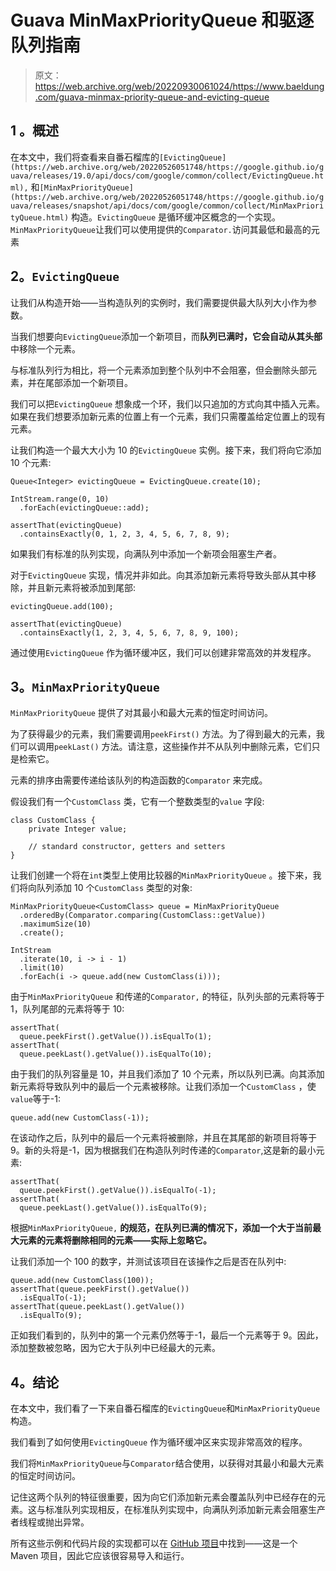 # Guava MinMaxPriorityQueue 和驱逐队列指南

> 原文：<https://web.archive.org/web/20220930061024/https://www.baeldung.com/guava-minmax-priority-queue-and-evicting-queue>

## 1 **。概述**

在本文中，我们将查看来自番石榴库的`[EvictingQueue](https://web.archive.org/web/20220526051748/https://google.github.io/guava/releases/19.0/api/docs/com/google/common/collect/EvictingQueue.html),` 和`[MinMaxPriorityQueue](https://web.archive.org/web/20220526051748/https://google.github.io/guava/releases/snapshot/api/docs/com/google/common/collect/MinMaxPriorityQueue.html)` 构造。`EvictingQueue` 是循环缓冲区概念的一个实现。`MinMaxPriorityQueue`让我们可以使用提供的`Comparator.`访问其最低和最高的元素

## **2。`EvictingQueue`**

让我们从构造开始——当构造队列的实例时，我们需要提供最大队列大小作为参数。

当我们想要向`EvictingQueue`添加一个新项目，而**队列已满时，它会自动从其头部**中移除一个元素。

与标准队列行为相比，将一个元素添加到整个队列中不会阻塞，但会删除头部元素，并在尾部添加一个新项目。

我们可以把`EvictingQueue` 想象成一个环，我们以只追加的方式向其中插入元素。如果在我们想要添加新元素的位置上有一个元素，我们只需覆盖给定位置上的现有元素。

让我们构造一个最大大小为 10 的`EvictingQueue` 实例。接下来，我们将向它添加 10 个元素:

```
Queue<Integer> evictingQueue = EvictingQueue.create(10);

IntStream.range(0, 10)
  .forEach(evictingQueue::add);

assertThat(evictingQueue)
  .containsExactly(0, 1, 2, 3, 4, 5, 6, 7, 8, 9);
```

如果我们有标准的队列实现，向满队列中添加一个新项会阻塞生产者。

对于`EvictingQueue` 实现，情况并非如此。向其添加新元素将导致头部从其中移除，并且新元素将被添加到尾部:

```
evictingQueue.add(100);

assertThat(evictingQueue)
  .containsExactly(1, 2, 3, 4, 5, 6, 7, 8, 9, 100);
```

通过使用`EvictingQueue` 作为循环缓冲区，我们可以创建非常高效的并发程序。

## **3。`MinMaxPriorityQueue`**

`MinMaxPriorityQueue` 提供了对其最小和最大元素的恒定时间访问。

为了获得最少的元素，我们需要调用`peekFirst()` 方法。为了得到最大的元素，我们可以调用`peekLast()` 方法。请注意，这些操作并不从队列中删除元素，它们只是检索它。

元素的排序由需要传递给该队列的构造函数的`Comparator` 来完成。

假设我们有一个`CustomClass` 类，它有一个整数类型的`value` 字段:

```
class CustomClass {
    private Integer value;

    // standard constructor, getters and setters
}
```

让我们创建一个将在`int`类型上使用比较器的`MinMaxPriorityQueue` 。接下来，我们将向队列添加 10 个`CustomClass` 类型的对象:

```
MinMaxPriorityQueue<CustomClass> queue = MinMaxPriorityQueue
  .orderedBy(Comparator.comparing(CustomClass::getValue))
  .maximumSize(10)
  .create();

IntStream
  .iterate(10, i -> i - 1)
  .limit(10)
  .forEach(i -> queue.add(new CustomClass(i)));
```

由于`MinMaxPriorityQueue` 和传递的`Comparator,` 的特征，队列头部的元素将等于 1，队列尾部的元素将等于 10:

```
assertThat(
  queue.peekFirst().getValue()).isEqualTo(1);
assertThat(
  queue.peekLast().getValue()).isEqualTo(10);
```

由于我们的队列容量是 10，并且我们添加了 10 个元素，所以队列已满。向其添加新元素将导致队列中的最后一个元素被移除。让我们添加一个`CustomClass` ，使`value`等于-1:

```
queue.add(new CustomClass(-1));
```

在该动作之后，队列中的最后一个元素将被删除，并且在其尾部的新项目将等于 9。新的头将是-1，因为根据我们在构造队列时传递的`Comparator`,这是新的最小元素:

```
assertThat(
  queue.peekFirst().getValue()).isEqualTo(-1);
assertThat(
  queue.peekLast().getValue()).isEqualTo(9);
```

根据`MinMaxPriorityQueue,` **的规范，在队列已满的情况下，添加一个大于当前最大元素的元素将删除相同的元素——实际上忽略它。**

让我们添加一个 100 的数字，并测试该项目在该操作之后是否在队列中:

```
queue.add(new CustomClass(100));
assertThat(queue.peekFirst().getValue())
  .isEqualTo(-1);
assertThat(queue.peekLast().getValue())
  .isEqualTo(9);
```

正如我们看到的，队列中的第一个元素仍然等于-1，最后一个元素等于 9。因此，添加整数被忽略，因为它大于队列中已经最大的元素。

## **4。结论**

在本文中，我们看了一下来自番石榴库的`EvictingQueue`和`MinMaxPriorityQueue` 构造。

我们看到了如何使用`EvictingQueue` 作为循环缓冲区来实现非常高效的程序。

我们将`MinMaxPriorityQueue`与`Comparator`结合使用，以获得对其最小和最大元素的恒定时间访问。

记住这两个队列的特征很重要，因为向它们添加新元素会覆盖队列中已经存在的元素。这与标准队列实现相反，在标准队列实现中，向满队列添加新元素会阻塞生产者线程或抛出异常。

所有这些示例和代码片段的实现都可以在 [GitHub 项目](https://web.archive.org/web/20220526051748/https://github.com/eugenp/tutorials/tree/master/guava-modules/guava-collections)中找到——这是一个 Maven 项目，因此它应该很容易导入和运行。